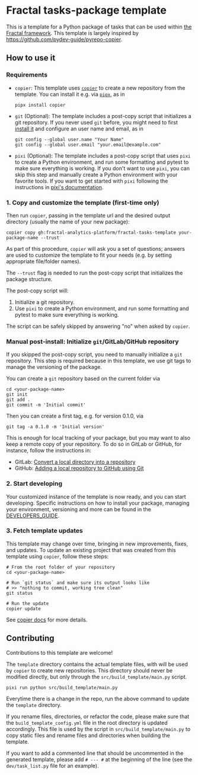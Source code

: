 # Fractal tasks-package template

This is a template for a Python package of tasks that can be used within [the
Fractal framework](https://fractal-analytics-platform.github.io/). This
template is largely inspired by https://github.com/pydev-guide/pyrepo-copier.

## How to use it

### Requirements
* `copier`: This template uses [`copier`](https://copier.readthedocs.io) to create a new
   repository from the template. You can install it e.g. via [`pipx`](https://pypa.github.io/pipx), as in
   ```console
   pipx install copier
   ```
* `git` (Optional): The template includes a post-copy script that initializes a git repository.
   If you never used `git` before, you might need to first [install it](https://git-scm.com/book/en/v2/Getting-Started-Installing-Git)
   and configure an user name and email, as in
   ```console
   git config --global user.name "Your Name"
   git config --global user.email "your.email@example.com"
   ```
* `pixi` (Optional): The template includes a post-copy script that uses `pixi` to create a Python environment, and run
   some formatting and pytest to make sure everything is working. 
   If you don't want to use `pixi`, you can skip this step and manually create a Python environment with your favorite tools.
   If you want to get started with `pixi` following the instructions in [pixi's documentation](https://pixi.sh/latest/installation/).

### 1. Copy and customize the template (first-time only)

Then run `copier`, passing in the template url and the desired
output directory (usually the name of your new package):
```console
copier copy gh:fractal-analytics-platform/fractal-tasks-template your-package-name --trust
```

As part of this procedure, `copier` will ask you a set of questions; answers
are used to customize the template to fit your needs (e.g. by setting
appropriate file/folder names).

The `--trust` flag is needed to run the post-copy script that initializes
the package structure.

The post-copy script will:
1. Initialize a git repository.
2. Use `pixi` to create a Python environment, and run some formatting and pytest to make sure everything is working.

The script can be safely skipped by answering "no" when asked by `copier`.

### Manual post-install: Initialize `git`/GitLab/GitHub repository

If you skipped the post-copy script, you need to manually initialize a `git` repository.
This step is required because in this template, we use git tags to manage the versioning of the package.

You can create a `git` repository based on the current folder via
```console
cd <your-package-name>
git init
git add .
git commit -m 'Initial commit'
```
Then you can create a first tag, e.g. for version 0.1.0, via
```console
git tag -a 0.1.0 -m 'Initial version'
```

This is enough for local tracking of your package, but you may want to also keep a remote copy of your repository. To do so in GitLab or GitHub, for instance, follow the instructions in:
* GitLab: [Convert a local directory into a repository](https://docs.gitlab.com/ee/gitlab-basics/start-using-git.html#convert-a-local-directory-into-a-repository)
* GitHub: [Adding a local repository to GitHub using Git](https://docs.github.com/en/migrations/importing-source-code/using-the-command-line-to-import-source-code/adding-locally-hosted-code-to-github#adding-a-local-repository-to-github-using-git)

### 2. Start developing

Your customized instance of the template is now ready, and you can start
developing. Specific instructions on how to install your package, managing your environment, versioning and more can be found in the [DEVELOPERS_GUIDE](https://github.com/fractal-analytics-platform/fractal-tasks-template/blob/main/DEVELOPERS_GUIDE.md).

### 3. Fetch template updates

This template may change over time, bringing in new improvements, fixes, and
updates. To update an existing project that was created from this template
using `copier`, follow these steps:
```console
# From the root folder of your repository
cd <your-package-name>

# Run `git status` and make sure its output looks like
# >> "nothing to commit, working tree clean"
git status

# Run the update
copier update
```
See [copier docs](https://copier.readthedocs.io/en/stable/updating) for more
details.

## Contributing

Contributions to this template are welcome!

The `template` directory contains the actual template files, with will be used by `copier` to create new repositories. 
This directory should never be modified directly, but only through the `src/build_template/main.py` script.
```console
pixi run python src/build_template/main.py
```
Everytime there is a change in the repo, run the above command to update the `template` directory.

If you rename files, directories, or refactor the code, please make sure that 
the `build_template_config.yml` file in the root directory is updated accordingly.
This file is used by the script in `src/build_template/main.py` to copy static files and rename files and directories
when building the template.

If you want to add a commented line that should be uncommented in the generated template,
please add `# --- #` at the beginning of the line (see the `dev/task_list.py` file for an example).

